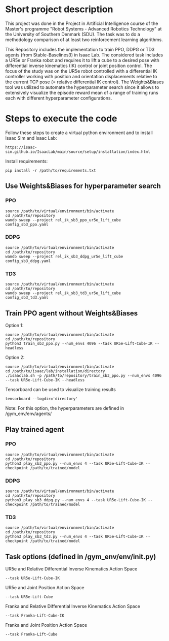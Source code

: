 # Short project description
This project was done in the Project in Artificial Intelligence course of the Master's programme "Robot Systems - Advanced Robotics Technology" at the University of Southern Denmark (SDU). The task was to do a methodology comparison of at least two reinforcement learning algorithms.

This Repository includes the implementation to train PPO, DDPG or TD3 agents (from Stable-Baselines3) in Isaac Lab. The considered task includes a UR5e or Franka robot and requires it to lift a cube to a desired pose with differential inverse kinematics (IK) control or joint position control.
The focus of the study was on the UR5e robot controlled with a differential IK controller working with position and orientation displacements relative to the current TCP pose (= relative differential IK control). 
The Weights&Biases tool was utilized to automate the hyperparameter search since it allows to extensively visualize the episode reward mean of a range of training runs each with different hyperparameter configurations. 


# Steps to execute the code
Follow these steps to create a virtual python environment and to install Isaac Sim and Isaac Lab:

    https://isaac-sim.github.io/IsaacLab/main/source/setup/installation/index.html

Install requirements:
    
    pip install -r /path/to/requirements.txt 


## Use Weights&Biases for hyperparameter search
### PPO
    source /path/to/virtual/environment/bin/activate
    cd /path/to/repository
    wandb sweep --project rel_ik_sb3_ppo_ur5e_lift_cube config_sb3_ppo.yaml


### DDPG
    source /path/to/virtual/environment/bin/activate
    cd /path/to/repository
    wandb sweep --project rel_ik_sb3_ddpg_ur5e_lift_cube config_sb3_ddpg.yaml



### TD3
    source /path/to/virtual/environment/bin/activate
    cd /path/to/repository
    wandb sweep --project rel_ik_sb3_td3_ur5e_lift_cube config_sb3_td3.yaml



## Train PPO agent without Weights&Biases
Option 1:

    source /path/to/virtual/environment/bin/activate
    cd /path/to/repository
    python3 train_sb3_ppo.py --num_envs 4096 --task UR5e-Lift-Cube-IK --headless

Option 2:

    source /path/to/virtual/environment/bin/activate
    cd /path/to/isaac/lab/installation/directory
    ./isaaclab.sh -p /path/to/repository/train_sb3_ppo.py --num_envs 4096 --task UR5e-Lift-Cube-IK --headless

Tensorboard can be used to visualize training results

    tensorboard --logdir='directory'

Note: For this option, the hyperparameters are defined in /gym_env/env/agents/


## Play trained agent

### PPO
    source /path/to/virtual/environment/bin/activate
    cd /path/to/repository
    python3 play_sb3_ppo.py --num_envs 4 --task UR5e-Lift-Cube-IK --checkpoint /path/to/trained/model


### DDPG
    source /path/to/virtual/environment/bin/activate
    cd /path/to/repository
    python3 play_sb3_ddpg.py --num_envs 4 --task UR5e-Lift-Cube-IK --checkpoint /path/to/trained/model

### TD3
    source /path/to/virtual/environment/bin/activate
    cd /path/to/repository
    python3 play_sb3_td3.py --num_envs 4 --task UR5e-Lift-Cube-IK --checkpoint /path/to/trained/model



## Task options (defined in /gym_env/env/__init__.py)
UR5e and Relative Differential Inverse Kinematics Action Space

    --task UR5e-Lift-Cube-IK

UR5e and Joint Position Action Space

    --task UR5e-Lift-Cube

Franka and Relative Differential Inverse Kinematics Action Space

    --task Franka-Lift-Cube-IK

Franka and Joint Position Action Space

    --task Franka-Lift-Cube

